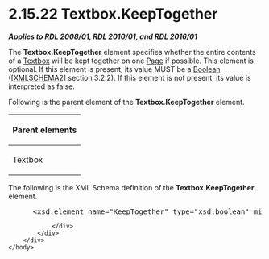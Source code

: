 <html dir="LTR" xmlns:mshelp="http://msdn.microsoft.com/mshelp" xmlns:ddue="http://ddue.schemas.microsoft.com/authoring/2003/5" xmlns:xlink="http://www.w3.org/1999/xlink" xmlns:tool="http://www.microsoft.com/tooltip">
    <head>
        <meta http-equiv="Content-Type" content="text/html; CHARSET=utf-8"></meta>
        <meta name="save" content="history"></meta>
        <title>2.15.22 Textbox.KeepTogether</title>
        <xml>
            <mshelp:toctitle title="2.15.22 Textbox.KeepTogether"></mshelp:toctitle>
            <mshelp:rltitle title="[MS-RDL]: Textbox.KeepTogether"></mshelp:rltitle>
            <mshelp:keyword index="A" term="9c31f183-5db5-4767-a6bd-cf41b6a6963c"></mshelp:keyword>
            <mshelp:attr name="DCSext.ContentType" value="open specification"></mshelp:attr>
            <mshelp:attr name="AssetID" value="9c31f183-5db5-4767-a6bd-cf41b6a6963c"></mshelp:attr>
            <mshelp:attr name="TopicType" value="kbRef"></mshelp:attr>
            <mshelp:attr name="DCSext.Title" value="[MS-RDL]: Textbox.KeepTogether" />
        </xml>
    </head>
    <body>
        <div id="header">
            <h1 class="heading">2.15.22 Textbox.KeepTogether</h1>
        </div>
        <div id="mainSection">
            <div id="mainBody">
                <div id="allHistory" class="saveHistory"></div>
                <div id="sectionSection0" class="section" name="collapseableSection">
                    

<p><b><i>Applies to </i></b><a href="1e855f94-4617-47e4-b89e-0856c6cb420f.htm"><b><i>RDL 2008/01</i></b></a><b><i>,
</i></b><a href="3428e690-a348-4ec7-8a6a-8efb42d2cdee.htm"><b><i>RDL 2010/01</i></b></a><b><i>,
and </i></b><a href="52ce3983-2bfc-4e72-9359-42aaf5fe4509.htm"><b><i>RDL 2016/01</i></b></a></p>

<p>The <b>Textbox.KeepTogether</b> element specifies whether
the entire contents of a <a href="469d0032-b5ec-43d9-ab36-d3a88b9cc1f6.htm">Textbox</a>
will be kept together on one <a href="b5e525d5-00d6-4e1a-8813-55f327da6b4c.htm">Page</a>
if possible. This element is optional. If this element is present, its value
MUST be a <a href="4802fa14-3619-43fa-9898-3acab160a24c.htm">Boolean</a> (<a href="https://go.microsoft.com/fwlink/?LinkId=90610">[XMLSCHEMA2]</a> section
3.2.2). If this element is not present, its value is interpreted as false.</p>

<p>Following is the parent element of the <b>Textbox.KeepTogether</b>
element.</p>

<table>
 <thead>
  <tr>
   <th>
   <p>Parent elements</p>
   </th>
  </tr>
 </thead>
 <tr>
  <td>
  <p>Textbox</p>
  </td>
 </tr>
</table>

<p>The following is the XML Schema definition of the <b>Textbox.KeepTogether</b>
element.</p>

<dl>
<dd>
<div><pre> &lt;xsd:element name=&quot;KeepTogether&quot; type=&quot;xsd:boolean&quot; minOccurs=&quot;0&quot; /&gt;
</pre></div>
</dd></dl>


                </div>
            </div>
        </div>
    </body>
</html>